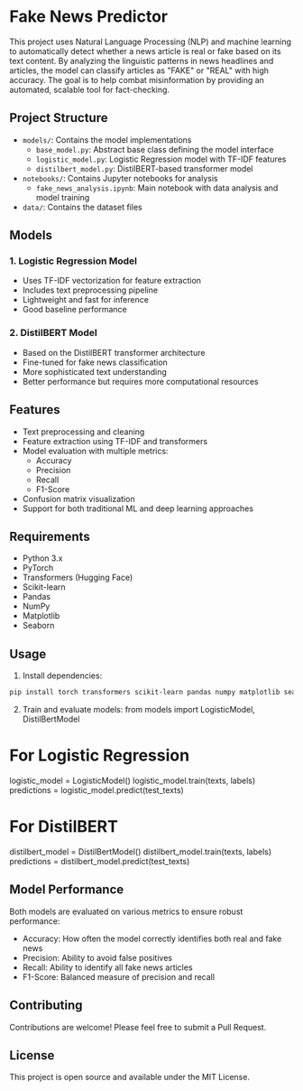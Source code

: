 # Fake News Predictor

This project uses Natural Language Processing (NLP) and machine learning to automatically detect whether a news article is real or fake based on its text content. By analyzing the linguistic patterns in news headlines and articles, the model can classify articles as "FAKE" or "REAL" with high accuracy. The goal is to help combat misinformation by providing an automated, scalable tool for fact-checking.

## Project Structure

- `models/`: Contains the model implementations
  - `base_model.py`: Abstract base class defining the model interface
  - `logistic_model.py`: Logistic Regression model with TF-IDF features
  - `distilbert_model.py`: DistilBERT-based transformer model
- `notebooks/`: Contains Jupyter notebooks for analysis
  - `fake_news_analysis.ipynb`: Main notebook with data analysis and model training
- `data/`: Contains the dataset files

## Models

### 1. Logistic Regression Model
- Uses TF-IDF vectorization for feature extraction
- Includes text preprocessing pipeline
- Lightweight and fast for inference
- Good baseline performance

### 2. DistilBERT Model
- Based on the DistilBERT transformer architecture
- Fine-tuned for fake news classification
- More sophisticated text understanding
- Better performance but requires more computational resources

## Features

- Text preprocessing and cleaning
- Feature extraction using TF-IDF and transformers
- Model evaluation with multiple metrics:
  - Accuracy
  - Precision
  - Recall
  - F1-Score
- Confusion matrix visualization
- Support for both traditional ML and deep learning approaches

## Requirements

- Python 3.x
- PyTorch
- Transformers (Hugging Face)
- Scikit-learn
- Pandas
- NumPy
- Matplotlib
- Seaborn

## Usage

1. Install dependencies:
```bash
pip install torch transformers scikit-learn pandas numpy matplotlib seaborn
```

2. Train and evaluate models:
from models import LogisticModel, DistilBertModel

# For Logistic Regression
logistic_model = LogisticModel()
logistic_model.train(texts, labels)
predictions = logistic_model.predict(test_texts)

# For DistilBERT
distilbert_model = DistilBertModel()
distilbert_model.train(texts, labels)
predictions = distilbert_model.predict(test_texts)

## Model Performance
Both models are evaluated on various metrics to ensure robust performance:

- Accuracy: How often the model correctly identifies both real and fake news
- Precision: Ability to avoid false positives
- Recall: Ability to identify all fake news articles
- F1-Score: Balanced measure of precision and recall
## Contributing
Contributions are welcome! Please feel free to submit a Pull Request.

## License
This project is open source and available under the MIT License.